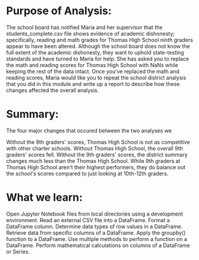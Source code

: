 # Purpose of Analysis:

The school board has notified Maria and her supervisor that the students_complete.csv file shows evidence of academic dishonesty; specifically, reading and math grades for Thomas High School ninth graders appear to have been altered. Although the school board does not know the full extent of the academic dishonesty, they want to uphold state-testing standards and have turned to Maria for help. She has asked you to replace the math and reading scores for Thomas High School with NaNs while keeping the rest of the data intact. Once you’ve replaced the math and reading scores, Maria would like you to repeat the school district analysis that you did in this module and write up a report to describe how these changes affected the overall analysis.

# Summary:

The four major changes that occured between the two analyses we

Without the 9th graders' scores, Thomas High School is not as competitive with other charter schools.
Without Thomas High School, the overall 9th graders' scores fell.
Without the 9th graders' scores, the district summary changes much less than the Thomas High School.
While 9th graders at Thomas High School aren't their highest performers, they do balance out the school's scores compared to just looking at 10th-12th graders.

# What we learn:

Open Jupyter Notebook files from local directories using a development environment.
Read an external CSV file into a DataFrame.
Format a DataFrame column.
Determine data types of row values in a DataFrame.
Retrieve data from specific columns of a DataFrame.
Apply the groupby() function to a DataFrame.
Use multiple methods to perform a function on a DataFrame.
Perform mathematical calculations on columns of a DataFrame or Series.
